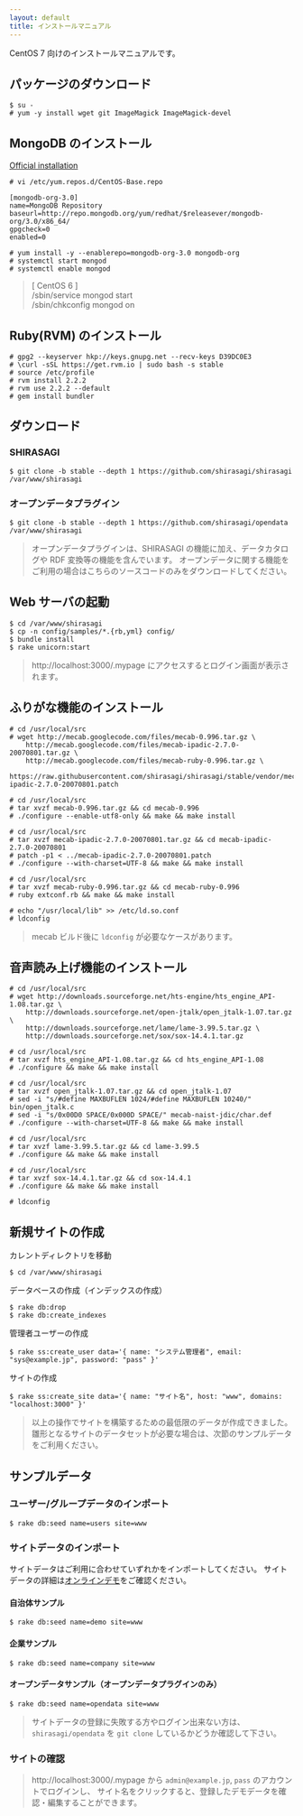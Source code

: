 ```yaml
---
layout: default
title: インストールマニュアル
---
```


CentOS 7 向けのインストールマニュアルです。

## パッケージのダウンロード

```
$ su -
# yum -y install wget git ImageMagick ImageMagick-devel
```

## MongoDB のインストール

[Official installation](http://docs.mongodb.org/manual/installation/)

```
# vi /etc/yum.repos.d/CentOS-Base.repo
```

```
[mongodb-org-3.0]
name=MongoDB Repository
baseurl=http://repo.mongodb.org/yum/redhat/$releasever/mongodb-org/3.0/x86_64/
gpgcheck=0
enabled=0
```

```
# yum install -y --enablerepo=mongodb-org-3.0 mongodb-org
# systemctl start mongod
# systemctl enable mongod
```

> [ CentOS 6 ] <br />
> /sbin/service mongod start <br />
> /sbin/chkconfig mongod on <br />

## Ruby(RVM) のインストール

```
# gpg2 --keyserver hkp://keys.gnupg.net --recv-keys D39DC0E3
# \curl -sSL https://get.rvm.io | sudo bash -s stable
# source /etc/profile
# rvm install 2.2.2
# rvm use 2.2.2 --default
# gem install bundler
```

## ダウンロード

### SHIRASAGI

```
$ git clone -b stable --depth 1 https://github.com/shirasagi/shirasagi /var/www/shirasagi
```

### オープンデータプラグイン

```
$ git clone -b stable --depth 1 https://github.com/shirasagi/opendata /var/www/shirasagi
```

> オープンデータプラグインは、SHIRASAGI の機能に加え、データカタログや RDF 変換等の機能を含んでいます。
> オープンデータに関する機能をご利用の場合はこちらのソースコードのみをダウンロードしてください。

## Web サーバの起動

```
$ cd /var/www/shirasagi
$ cp -n config/samples/*.{rb,yml} config/
$ bundle install
$ rake unicorn:start
```

> http://localhost:3000/.mypage にアクセスするとログイン画面が表示されます。

## ふりがな機能のインストール

```
# cd /usr/local/src
# wget http://mecab.googlecode.com/files/mecab-0.996.tar.gz \
    http://mecab.googlecode.com/files/mecab-ipadic-2.7.0-20070801.tar.gz \
    http://mecab.googlecode.com/files/mecab-ruby-0.996.tar.gz \
    https://raw.githubusercontent.com/shirasagi/shirasagi/stable/vendor/mecab/mecab-ipadic-2.7.0-20070801.patch

# cd /usr/local/src
# tar xvzf mecab-0.996.tar.gz && cd mecab-0.996
# ./configure --enable-utf8-only && make && make install

# cd /usr/local/src
# tar xvzf mecab-ipadic-2.7.0-20070801.tar.gz && cd mecab-ipadic-2.7.0-20070801
# patch -p1 < ../mecab-ipadic-2.7.0-20070801.patch
# ./configure --with-charset=UTF-8 && make && make install

# cd /usr/local/src
# tar xvzf mecab-ruby-0.996.tar.gz && cd mecab-ruby-0.996
# ruby extconf.rb && make && make install

# echo "/usr/local/lib" >> /etc/ld.so.conf
# ldconfig
```

> mecab ビルド後に `ldconfig` が必要なケースがあります。

## 音声読み上げ機能のインストール

```
# cd /usr/local/src
# wget http://downloads.sourceforge.net/hts-engine/hts_engine_API-1.08.tar.gz \
    http://downloads.sourceforge.net/open-jtalk/open_jtalk-1.07.tar.gz \
    http://downloads.sourceforge.net/lame/lame-3.99.5.tar.gz \
    http://downloads.sourceforge.net/sox/sox-14.4.1.tar.gz

# cd /usr/local/src
# tar xvzf hts_engine_API-1.08.tar.gz && cd hts_engine_API-1.08
# ./configure && make && make install

# cd /usr/local/src
# tar xvzf open_jtalk-1.07.tar.gz && cd open_jtalk-1.07
# sed -i "s/#define MAXBUFLEN 1024/#define MAXBUFLEN 10240/" bin/open_jtalk.c
# sed -i "s/0x00D0 SPACE/0x000D SPACE/" mecab-naist-jdic/char.def
# ./configure --with-charset=UTF-8 && make && make install

# cd /usr/local/src
# tar xvzf lame-3.99.5.tar.gz && cd lame-3.99.5
# ./configure && make && make install

# cd /usr/local/src
# tar xvzf sox-14.4.1.tar.gz && cd sox-14.4.1
# ./configure && make && make install

# ldconfig
```

## 新規サイトの作成

カレントディレクトリを移動

```
$ cd /var/www/shirasagi
```

データベースの作成（インデックスの作成）

```
$ rake db:drop
$ rake db:create_indexes
```

管理者ユーザーの作成

```
$ rake ss:create_user data='{ name: "システム管理者", email: "sys@example.jp", password: "pass" }'
```

サイトの作成

```
$ rake ss:create_site data='{ name: "サイト名", host: "www", domains: "localhost:3000" }'
```

> 以上の操作でサイトを構築するための最低限のデータが作成できました。
> 雛形となるサイトのデータセットが必要な場合は、次節のサンプルデータをご利用ください。

## サンプルデータ

### ユーザー/グループデータのインポート

```
$ rake db:seed name=users site=www
```

### サイトデータのインポート

サイトデータはご利用に合わせていずれかをインポートしてください。
サイトデータの詳細は[オンラインデモ](http://www.ss-proj.org/download/demo.html)をご確認ください。

#### 自治体サンプル

```
$ rake db:seed name=demo site=www
```

#### 企業サンプル

```
$ rake db:seed name=company site=www
```

#### オープンデータサンプル（オープンデータプラグインのみ）

```
$ rake db:seed name=opendata site=www
```

> サイトデータの登録に失敗する方やログイン出来ない方は、
> `shirasagi/opendata` を `git clone` しているかどうか確認して下さい。

### サイトの確認

> http://localhost:3000/.mypage から `admin@example.jp`, `pass` のアカウントでログインし、
サイト名をクリックすると、登録したデモデータを確認・編集することができます。
